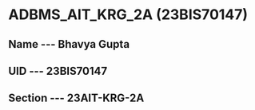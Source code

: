 # ADBMS_AIT_KRG_2A (23BIS70147)
## Name --- Bhavya Gupta
## UID --- 23BIS70147
## Section --- 23AIT-KRG-2A
